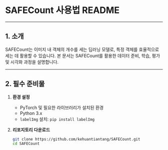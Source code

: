 # SAFECount 사용법 README

---

## 1. 소개

SAFECount는 이미지 내 객체의 개수를 세는 딥러닝 모델로, 특정 객체를 효율적으로 세는 데 활용할 수 있습니다.  본 문서는 SAFECount를 활용한 데이터 준비, 학습, 평가 및 시각화 과정을 설명합니다.

---

## 2. 필수 준비물

1. **환경 설정**
   - PyTorch 및 필요한 라이브러리가 설치된 환경
   - Python 3.x
   - `labelImg` 설치: `pip install labelImg`

2. **리포지토리 다운로드**
   ```bash
   git clone https://github.com/kehuantiantang/SAFECount.git
   cd SAFECount
